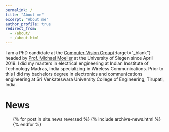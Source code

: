```yaml
---
permalink: /
title: "About me"
excerpt: "About me"
author_profile: true
redirect_from:
  - /about/
  - /about.html
---
```


I am a PhD candidate at the [Computer Vision Group](https://www.vsa.informatik.uni-siegen.de/){:target="\_blank"} headed by [Prof. Michael Moeller](https://sites.google.com/site/michaelmoellermath/home) at the University of Siegen since April 2019.   I did my masters in electrical engineering at Indian Insstitute of Technology Madras, India specializing in Wireless Communications. Prior to this I did my bachelors degree in electronics and communications engineering at Sri Venkateswara University College of Engineering, Tirupati, India.


News
======
  <ul>{% for post in site.news reversed %}
    {% include archive-news.html %}
  {% endfor %}</ul>
